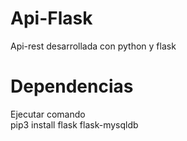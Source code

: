 # Api-Flask
Api-rest desarrollada con python y flask


# Dependencias
Ejecutar comando  
pip3 install flask flask-mysqldb
